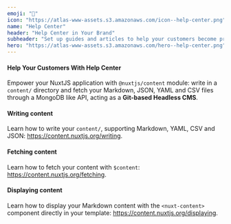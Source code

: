 ```yaml
---
emoji: "🛟"
icon: "https://atlas-www-assets.s3.amazonaws.com/icon--help-center.png"
name: "Help Center"
header: "Help Center in Your Brand"
subheader: "Set up guides and articles to help your customers become pro’s with your product’s offering – all in your company’s brand."
hero: "https://atlas-www-assets.s3.amazonaws.com/hero--help-center.png"
---
```


#### Help Your Customers With Help Center

Empower your NuxtJS application with `@nuxtjs/content` module: write in a `content/` directory and fetch your Markdown, JSON, YAML and CSV files through a MongoDB like API, acting as a **Git-based Headless CMS**.

#### Writing content

Learn how to write your `content/`, supporting Markdown, YAML, CSV and JSON: https://content.nuxtjs.org/writing.

#### Fetching content

Learn how to fetch your content with `$content`: https://content.nuxtjs.org/fetching.

#### Displaying content

Learn how to display your Markdown content with the `<nuxt-content>` component directly in your template: https://content.nuxtjs.org/displaying.
